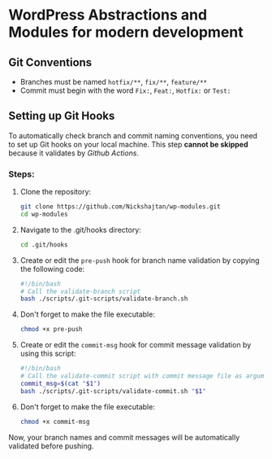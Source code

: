 # WordPress Abstractions and Modules for modern development

## Git Conventions
* Branches must be named `hotfix/**`, `fix/**`, `feature/**`
* Commit must begin with the word `Fix:`, `Feat:`, `Hotfix:` or `Test:`

## Setting up Git Hooks

To automatically check branch and commit naming conventions, you need to set up Git hooks on your local machine.
This step **cannot be skipped** because it validates by *Github Actions*.

### Steps:

1. Clone the repository:
   ```bash
   git clone https://github.com/Nickshajtan/wp-modules.git
   cd wp-modules
2. Navigate to the .git/hooks directory:
   ```bash
   cd .git/hooks
3. Create or edit the `pre-push` hook for branch name validation by copying the following code:
   ```bash
   #!/bin/bash
   # Call the validate-branch script
   bash ./scripts/.git-scripts/validate-branch.sh
4. Don't forget to make the file executable:
   ```bash
   chmod +x pre-push
5. Create or edit the `commit-msg` hook for commit message validation by using this script:
   ```bash
   #!/bin/bash
   # Call the validate-commit script with commit message file as argument
   commit_msg=$(cat "$1")
   bash ./scripts/.git-scripts/validate-commit.sh "$1"
6. Don't forget to make the file executable:
   ```bash
   chmod +x commit-msg

Now, your branch names and commit messages will be automatically validated before pushing.